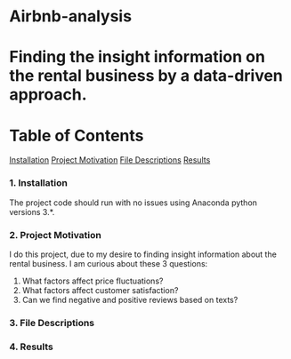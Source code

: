 # Airbnb-analysis
# Finding the insight information on the rental business by a data-driven approach.
# Table of Contents
[Installation](#headingg)
[Project Motivation](#heading)
[File Descriptions](#heading)
[Results](#headingg)

### 1. Installation
The project code should run with no issues using Anaconda python versions 3.*.
### 2. Project Motivation
I do this project, due to my desire to finding insight information about the rental business. I am curious about these 3 questions:
1. What factors affect price fluctuations?
2. What factors affect customer satisfaction?
3. Can we find negative and positive reviews based on texts?
### 3. File Descriptions

### 4. Results
